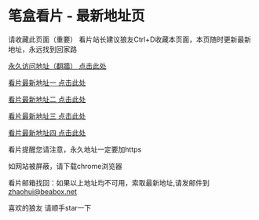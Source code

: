 # 笔盒看片 - 最新地址页

请收藏此页面（重要）
看片站长建议狼友Ctrl+D收藏本页面，本页随时更新最新地址，永远找到回家路

[永久访问地址（翻牆） 点击此处](https://beabox.net/)

[看片最新地址一 点击此处](https://2f1p9l7j6q0.shop)

[看片最新地址二 点击此处](https://2h6y3w1a9k0.shop)

[看片最新地址三 点击此处](https://2r1n0g3u3l4.shop)

[看片最新地址四 点击此处](https://2y0d3h3q3v0.shop)

看片提醒您请注意，永久地址一定要加https

如网站被屏蔽，请下载chrome浏览器

看片邮箱找回：如果以上地址均不可用，索取最新地址,请发邮件到 zhaohui@beabox.net

喜欢的狼友 请顺手star一下